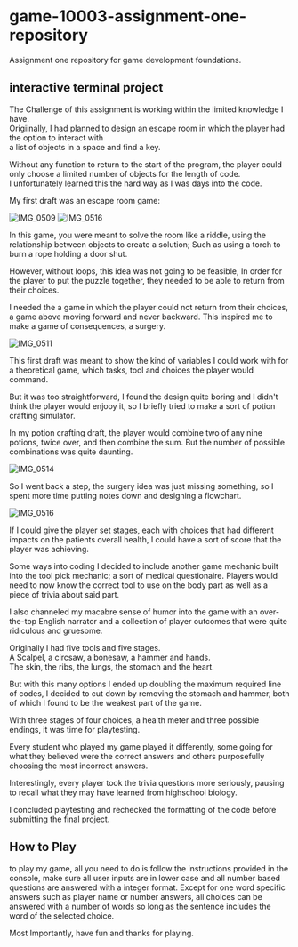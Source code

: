 # game-10003-assignment-one-repository
Assignment one repository for game development foundations.

## interactive terminal project

The Challenge of this assignment is working within the limited knowledge I have.  
Origiinally, I had planned to design an escape room in which the player had the option to interact with  
a list of objects in a space and find a key.  

Without any function to return to the start of the program, the player could only choose a limited number of objects for the length of code.  
I unfortunately learned this the hard way as I was days into the code.

My first draft was an escape room game:

![IMG_0509](https://github.com/user-attachments/assets/6340a93f-6034-4b21-b9ea-01b7b166fbf0)
![IMG_0516](https://github.com/user-attachments/assets/fe50165b-7a0e-491d-ae16-aad7f341fbd9)


In this game, you were meant to solve the room like a riddle, using the relationship between objects to create a solution; Such as using a torch to burn a rope holding a door shut.  

However, without loops, this idea was not going to be feasible, In order for the player to put the puzzle together, they needed to be able to return from their choices.  

I needed the a game in which the player could not return from their choices, a game above moving forward and never backward. This inspired me to make a game of consequences, a surgery.

![IMG_0511](https://github.com/user-attachments/assets/6337518a-a7f7-4b92-ab64-f96a26524d72)

This first draft was meant to show the kind of variables I could work with for a theoretical game, which tasks, tool and choices the player would command.

But it was too straightforward, I found the design quite boring and I didn't think the player would enjooy it, so I briefly tried to make a sort of potion crafting simulator.

In my potion crafting draft, the player would combine two of any nine potions, twice over, and then combine the sum. But the number of possible combinations was quite daunting.

![IMG_0514](https://github.com/user-attachments/assets/40fdf3af-ca7f-46de-99db-80fe28efb4ca)

So I went back a step, the surgery idea was just missing something, so I spent more time putting notes down and designing a flowchart.

![IMG_0516](https://github.com/user-attachments/assets/ca94a417-ed9b-40cd-9185-9400ca050477)

If I could give the player set stages, each with choices that had different impacts on the patients overall health, I could have a sort of score that the player was achieving.

Some ways into coding I decided to include another game mechanic built into the tool pick mechanic; a sort of medical questionaire. Players would need to now know the correct tool to use on the body part as well as a piece of trivia about said part.

I also channeled my macabre sense of humor into the game with an over-the-top English narrator and a collection of player outcomes that were quite ridiculous and gruesome.

Originally I had five tools and five stages.  
A Scalpel, a circsaw, a bonesaw, a hammer and hands.  
The skin, the ribs, the lungs, the stomach and the heart.  

But with this many options I ended up doubling the maximum required line of codes, I decided to cut down by removing the stomach and hammer, both of which I found to be the weakest part of the game.

With three stages of four choices, a health meter and three possible endings, it was time for playtesting.

Every student who played my game played it differently, some going for what they believed were the correct answers and others purposefully choosing the most incorrect answers.

Interestingly, every player took the trivia questions more seriously, pausing to recall what they may have learned from highschool biology.

I concluded playtesting and rechecked the formatting of the code before submitting the final project.

## How to Play

to play my game, all you need to do is follow the instructions provided in the console, make sure all user inputs are in lower case and all number based questions are answered with a integer format. Except for one word specific answers such as player name or number answers, all choices can be answered with a number of words so long as the sentence includes the word of the selected choice.

Most Importantly, have fun and thanks for playing.
